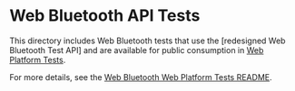 # Web Bluetooth API Tests

This directory includes Web Bluetooth tests that use the [redesigned Web
Bluetooth Test API] and are available for public consumption in [Web Platform
Tests].

For more details, see the [Web Bluetooth Web Platform Tests README].

[redesigned test API]:
https://docs.google.com/document/d/1Nhv_oVDCodd1pEH_jj9k8gF4rPGb_84VYaZ9IG8M_WY
[Web Platform Tests]: https://github.com/web-platform-tests/wpt
[Web Bluetooth web platform tests README]: ../../../../../external/wpt/bluetooth/README.md